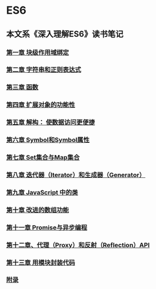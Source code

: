 # ES6
## 本文系《深入理解ES6》读书笔记

### [第一章 块级作用域绑定](https://github.com/xszi/ES6/blob/master/%E5%9D%97%E7%BA%A7%E4%BD%9C%E7%94%A8%E5%9F%9F%E7%BB%91%E5%AE%9A.md)

### [第二章 字符串和正则表达式](https://github.com/xszi/ES6/blob/master/%E5%AD%97%E7%AC%A6%E4%B8%B2%E5%92%8C%E6%AD%A3%E5%88%99%E8%A1%A8%E8%BE%BE%E5%BC%8F.md)

### [第三章 函数](https://github.com/xszi/ES6/blob/master/%E5%87%BD%E6%95%B0.md)

### [第四章 扩展对象的功能性](https://github.com/xszi/ES6/blob/master/%E6%89%A9%E5%B1%95%E5%AF%B9%E8%B1%A1%E7%9A%84%E5%8A%9F%E8%83%BD%E6%80%A7.md)

### [第五章 解构： 使数据访问更便捷](https://github.com/xszi/ES6/blob/master/%E8%A7%A3%E6%9E%84-%E4%BD%BF%E6%95%B0%E6%8D%AE%E8%AE%BF%E9%97%AE%E6%9B%B4%E4%BE%BF%E6%8D%B7.md)

### [第六章 Symbol和Symbol属性](https://github.com/xszi/ES6/blob/master/symbol.md)

### [第七章 Set集合与Map集合](https://github.com/xszi/ES6/blob/master/Set%E9%9B%86%E5%90%88%E4%B8%8EMap%E9%9B%86%E5%90%88.md)

### [第八章 迭代器（Iterator）和生成器（Generator）](https://github.com/xszi/ES6/blob/master/%E8%BF%AD%E4%BB%A3%E5%99%A8%EF%BC%88Iterator%EF%BC%89%E5%92%8C%E7%94%9F%E6%88%90%E5%99%A8%EF%BC%88Generator%EF%BC%89.md)

### [第九章 JavaScript 中的类](https://github.com/xszi/ES6/blob/master/JavaScript%20%E4%B8%AD%E7%9A%84%E7%B1%BB.md)

### [第十章 改进的数组功能](https://github.com/xszi/ES6/blob/master/%E6%94%B9%E8%BF%9B%E7%9A%84%E6%95%B0%E7%BB%84%E5%8A%9F%E8%83%BD.md)

### [第十一章 Promise与异步编程](https://github.com/xszi/ES6/blob/master/Promise%E4%B8%8E%E5%BC%82%E6%AD%A5%E7%BC%96%E7%A8%8B.md)

### [第十二章、代理（Proxy）和反射（Reflection）API](https://github.com/xszi/ES6/blob/master/%E4%BB%A3%E7%90%86%EF%BC%88Proxy%EF%BC%89%E5%92%8C%E5%8F%8D%E5%B0%84%EF%BC%88Reflection%EF%BC%89API.md)

### [第十三章 用模块封装代码](https://github.com/xszi/ES6/blob/master/%E7%94%A8%E6%A8%A1%E5%9D%97%E5%B0%81%E8%A3%85%E4%BB%A3%E7%A0%81.md)

### [附录](https://github.com/xszi/ES6/blob/master/ECMAScript6%E4%B8%AD%E8%BE%83%E5%B0%8F%E7%9A%84%E6%94%B9%E5%8A%A8%E5%92%8C%E4%BA%86%E8%A7%A3ECMAScript%207%20(2016).md)
